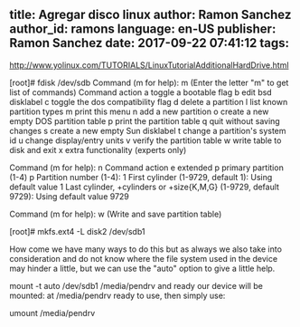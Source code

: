 title: Agregar disco linux
author: Ramon Sanchez
author_id: ramons
language: en-US
publisher: Ramon Sanchez
date: 2017-09-22 07:41:12
tags:
---
http://www.yolinux.com/TUTORIALS/LinuxTutorialAdditionalHardDrive.html

[root]# fdisk /dev/sdb
Command (m for help): m     (Enter the letter "m" to get list of commands)
Command action
   a   toggle a bootable flag
   b   edit bsd disklabel
   c   toggle the dos compatibility flag
   d   delete a partition
   l   list known partition types
   m   print this menu
   n   add a new partition
   o   create a new empty DOS partition table
   p   print the partition table
   q   quit without saving changes
   s   create a new empty Sun disklabel
   t   change a partition's system id
   u   change display/entry units
   v   verify the partition table
   w   write table to disk and exit
   x   extra functionality (experts only)

Command (m for help): n
Command action
   e   extended
   p   primary partition (1-4)
p
Partition number (1-4): 1
First cylinder (1-9729, default 1):
Using default value 1
Last cylinder, +cylinders or +size{K,M,G} (1-9729, default 9729):
Using default value 9729

Command (m for help): w    (Write and save partition table)

[root]# mkfs.ext4 -L disk2 /dev/sdb1




	
How come we have many ways to do this but as always we also take into consideration and do not know where the file system used in the device may hinder a little, but we can use the "auto" option to give a little help.

mount -t auto /dev/sdb1 /media/pendrv
and ready our device will be mounted: at /media/pendrv ready to use, then simply use:

umount /media/pendrv